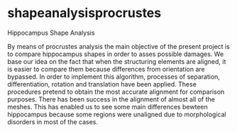 # shapeanalysisprocrustes

Hippocampus Shape Analysis

By means of procrustes analysis the main objective of the present project is to compare hippocampus shapes in order to asses possible damages. We base our idea on the fact that when the structuring elements are aligned, it is easier to compare them because differences from orientation are bypassed. In order to implement this algorithm, processes of separation, differentiation, rotation and translation have been applied. These procedures pretend to obtain the most accurate alignment for comparison purposes. There has been success in the alignment of almost all of the meshes. This has enabled us to see some main differences bewteen
hippocampus because some regions were unaligned due to morphological disorders in most of the cases.
